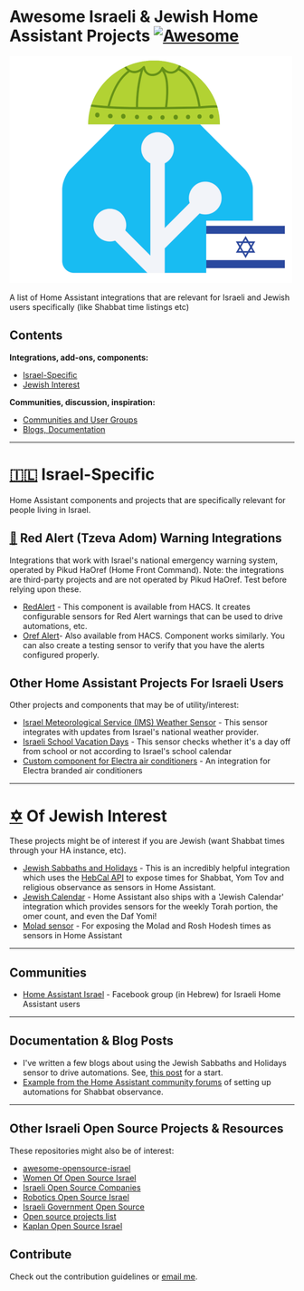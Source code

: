 # Awesome Israeli & Jewish Home Assistant Projects [![Awesome](https://awesome.re/badge.svg)](https://awesome.re)

![haisrael](images/haisrael.png)

A list of Home Assistant integrations that are relevant for Israeli and Jewish users specifically (like Shabbat time listings etc)

## Contents

**Integrations, add-ons, components:**

- [Israel-Specific](#israel-specific	)
- [Jewish Interest](#Of-Jewish-Interest)

**Communities, discussion, inspiration:**

- [Communities and User Groups](#communities)
- [Blogs, Documentation](#documentation)

------


# [🇮🇱](https://emojipedia.org/flag-israel) Israel-Specific 

Home Assistant components and projects that are specifically relevant for people living in Israel.

## **[🚨](https://emojipedia.org/police-car-light) Red Alert (Tzeva Adom) Warning Integrations**

Integrations that work with Israel's national emergency warning system, operated by Pikud HaOref (Home Front Command). Note: the integrations are third-party projects and are not operated by Pikud HaOref. Test before relying upon these. 

- [RedAlert](https://github.com/idodov/RedAlert)  - This component is available from HACS. It creates configurable sensors for Red Alert warnings that can be used to drive automations, etc.
- [Oref Alert](https://github.com/amitfin/oref_alert)- Also available from HACS. Component works similarly. You can also create a testing sensor to verify that you have the alerts configured properly.

## Other Home Assistant Projects For Israeli Users

Other projects and components that may be of utility/interest:

- [Israel Meteorological Service (IMS) Weather Sensor](https://github.com/t0mer/ims-custom-component) - This sensor integrates with updates from Israel's national weather provider. 
- [Israeli School Vacation Days](https://github.com/rt400/School-Vacation) - This sensor checks whether it's a day off from school or not according to Israel's school calendar
- [Custom component for Electra air conditioners](https://github.com/yonatanp/electrasmart-custom-component) - An integration for Electra branded air conditioners

------


# [✡️](https://emojipedia.org/star-of-david) Of Jewish Interest

These projects might be of interest if you are Jewish (want Shabbat times through your HA instance, etc).

- [Jewish Sabbaths and Holidays](https://github.com/rt400/Jewish-Sabbaths-Holidays) - This is an incredibly helpful integration which uses the [HebCal API](https://www.hebcal.com/home/developer-apis) to expose times for Shabbat, Yom Tov and religious observance as sensors in Home Assistant.
- [Jewish Calendar](https://www.home-assistant.io/integrations/jewish_calendar/) - Home Assistant also ships with a 'Jewish Calendar' integration which provides sensors for the weekly Torah portion, the omer count, and even the Daf Yomi!
- [Molad sensor](https://github.com/chaimchaikin/molad-ha) - For exposing the Molad and Rosh Hodesh times as sensors in Home Assistant

------

## Communities 

- [Home Assistant Israel](https://www.facebook.com/groups/901600184564755) - Facebook group (in Hebrew) for Israeli Home Assistant users

------

## Documentation & Blog Posts

- I've written a few blogs about using the Jewish Sabbaths and Holidays sensor to drive automations. See, [this post](https://www.danielontech.com/an-easy-shabbat-automation-for-home-assistant/) for a start.
- [Example from the Home Assistant community forums](https://community.home-assistant.io/t/automating-an-entire-day/398731) of setting up automations for Shabbat observance.

------

## Other Israeli Open Source Projects & Resources

These repositories might also be of interest:

- [awesome-opensource-israel](https://github.com/lirantal/awesome-opensource-israel/tree/master)
- [Women Of Open Source Israel](https://github.com/lirantal/women-of-open-source-israel)
- [Israeli Open Source Companies](https://github.com/KaplanOpenSource/israeli-opensource-companies)
- [Robotics Open Source Israel](https://github.com/urig212/Robotics-Open-Source-Israel)
- [Israeli Government Open Source](https://github.com/IsraelGovernment/Israelopengov) 
- [Open source projects list](https://github.com/shlomizadok/open-source-il)
- [Kaplan Open Source Israel](https://kaplanopensource.co.il/open-source-in-israel/)





## Contribute

Check out the contribution guidelines or [email me](mailto:public@danielrosehill.com).

